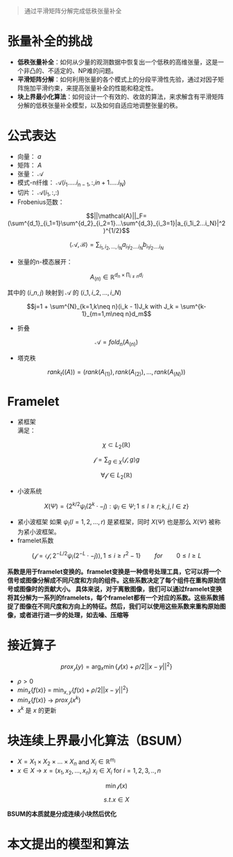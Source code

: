 > 通过平滑矩阵分解完成低秩张量补全
# 张量补全的挑战
- **低秩张量补全**：如何从少量的观测数据中恢复出一个低秩的高维张量，这是一个非凸的、不适定的、NP难的问题。
- **平滑矩阵分解**：如何利用张量的各个模式上的分段平滑性先验，通过对因子矩阵施加平滑约束，来提高张量补全的性能和稳定性。
- **块上界最小化算法**：如何设计一个有效的、收敛的算法，来求解含有平滑矩阵分解的低秩张量补全模型，以及如何自适应地调整张量的秩。
# 公式表达
- 向量： $a$
- 矩阵： $A$
- 张量： $\mathcal{A}$
- 模式-n纤维： $\mathcal{A}(i_1.....i_{n-1},:,i{n+1}.....i_N)$
- 切片： $\mathcal{A}(i_1,:,:)$
- Frobenius范数：
```math
||\mathcal{A}||_F=(\sum^{d_1}_{i_1=1}\sum^{d_2}_{i_2=1}...\sum^{d_3}_{i_3=1}|a_{i_1i_2...i_N}|^2)^{1/2}
```
```math
\langle\mathcal{A},\mathcal{B}\rangle=\sum_{i_1,i_2,...,i_N}a_{i_1i_2....i_N}b_{i_1i_2....i_N}
```
- 张量的n-模态展开：
```math
A_(n)\in\mathbb{R}^{d_n\times\prod_{i\neq n}d_i}
```
其中的 $(i\_n,j)$ 映射到 $\mathcal{A}$ 的 $(i\_1,i\_2,...,i\_N)$
```math
j=1 + \sum^{N}_{k=1,k\neq n}(i_k - 1)J_k with J_k = \sum^{k-1}_{m=1,m\neq n}d_m
```
- 折叠
```math
\mathcal{A}=fold_n(A_{(n)})
```

- 塔克秩
```math
rank_t(\mathcal({A})) = (rank(A_{(1)}),rank(A_{(2)}),...,rank(A_{(N)}))
```
# Framelet
- 紧框架 \
满足：
```math
\chi \subset L_2(\mathbb{R}) 
```
```math
\mathcal{f} = \sum_{g\in \chi}\langle \mathcal{f},g \rangle g  
```
```math
\forall \mathcal{f} \in  L_2(\mathbb{R})
```
- 小波系统
```math
X(\Psi) = \{2^{k/2}\psi_l(2^k \cdot -j):\psi_l \in \Psi;1\leq l \geq r;k,j,l \in z\}
```
- 紧小波框架
如果  $\psi_l(l=1,2,...,r)$ 是紧框架，同时 $X(\Psi)$ 也是那么 $X(\Psi)$ 被称为紧小波框架。
- framelet系数
```math
\{\mathcal{f} = \langle\mathcal{f},2^{-L/2}\psi_i(2^{-L}\cdot -j)\rangle,1 \leq i \geq r^2-1\} \qquad for\qquad  0 \leq l \geq L
```
**系数是用于framelet变换的。framelet变换是一种信号处理工具，它可以将一个信号或图像分解成不同尺度和方向的组件。这些系数决定了每个组件在重构原始信号或图像时的贡献大小。
具体来说，对于离散图像，我们可以通过framelet变换将其分解为一系列的framelets，每个framelet都有一个对应的系数。这些系数捕捉了图像在不同尺度和方向上的特征。然后，我们可以使用这些系数来重构原始图像，或者进行进一步的处理，如去噪、压缩等**
# 接近算子
```math
prox_\mathcal{f}(y) = \arg_x \min \{\mathcal{f}(x)+\rho/2||x-y||^2\}
```

-   $\rho>0$
-  $min_x\{f(x)\}$ = $\min_{x,y}\{f(x)+\rho/2||x-y||^2\}$
-  $min_x\{f(x)\}$ -> $prox_\mathcal{f}(x^k)$
-  $x^k$ 是 $x$ 的更新
# 块连续上界最小化算法（BSUM）
-  $X=X_1\times X_2\times ...\times X_n$ and $X_i \in\mathbb{R}^{m_i}$
-  $x\in X$ -> $x=(x_1,x_2,...,x_n)$  $x_i\in X_i$  for $i=1,2,3,..,n$
```math
\min \mathcal{f}(x) 
```
```math
s.t. x\in X
```
**BSUM的本质就是分成连续小块然后优化**
# 本文提出的模型和算法
